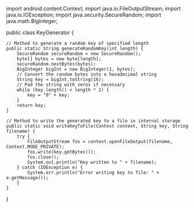 import android.content.Context;
import java.io.FileOutputStream;
import java.io.IOException;
import java.security.SecureRandom;
import java.math.BigInteger;

public class KeyGenerator {

    // Method to generate a random key of specified length
    public static String generateRandomKey(int length) {
        SecureRandom secureRandom = new SecureRandom();
        byte[] bytes = new byte[length];
        secureRandom.nextBytes(bytes);
        BigInteger bigInt = new BigInteger(1, bytes);
        // Convert the random bytes into a hexadecimal string
        String key = bigInt.toString(16);
        // Pad the string with zeros if necessary
        while (key.length() < length * 2) {
            key = "0" + key;
        }
        return key;
    }

    // Method to write the generated key to a file in internal storage
    public static void writeKeyToFile(Context context, String key, String filename) {
        try {
            FileOutputStream fos = context.openFileOutput(filename, Context.MODE_PRIVATE);
            fos.write(key.getBytes());
            fos.close();
            System.out.println("Key written to " + filename);
        } catch (IOException e) {
            System.err.println("Error writing key to file: " + e.getMessage());
        }
    }
}
